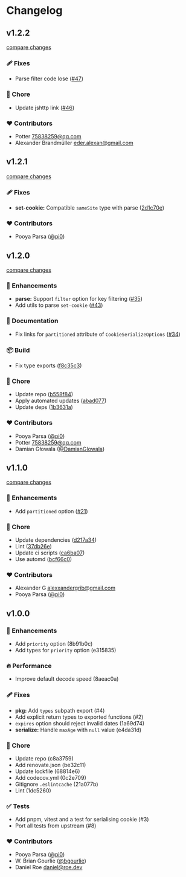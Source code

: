# Changelog


## v1.2.2

[compare changes](https://github.com/unjs/cookie-es/compare/v1.2.1...v1.2.2)

### 🩹 Fixes

- Parse filter code lose ([#47](https://github.com/unjs/cookie-es/pull/47))

### 🏡 Chore

- Update jshttp link ([#46](https://github.com/unjs/cookie-es/pull/46))

### ❤️ Contributors

- Potter <75838259@qq.com>
- Alexander Brandmüller <eder.alexan@gmail.com>

## v1.2.1

[compare changes](https://github.com/unjs/cookie-es/compare/v1.2.0...v1.2.1)

### 🩹 Fixes

- **set-cookie:** Compatible `sameSite` type with parse ([2d1c70e](https://github.com/unjs/cookie-es/commit/2d1c70e))

### ❤️ Contributors

- Pooya Parsa ([@pi0](http://github.com/pi0))

## v1.2.0

[compare changes](https://github.com/unjs/cookie-es/compare/v1.1.0...v1.2.0)

### 🚀 Enhancements

- **parse:** Support `filter` option for key filtering ([#35](https://github.com/unjs/cookie-es/pull/35))
- Add utils to parse `set-cookie` ([#43](https://github.com/unjs/cookie-es/pull/43))

### 📖 Documentation

- Fix links for `partitioned` attribute of `CookieSerializeOptions` ([#34](https://github.com/unjs/cookie-es/pull/34))

### 📦 Build

- Fix type exports ([f8c35c3](https://github.com/unjs/cookie-es/commit/f8c35c3))

### 🏡 Chore

- Update repo ([b558f84](https://github.com/unjs/cookie-es/commit/b558f84))
- Apply automated updates ([abad077](https://github.com/unjs/cookie-es/commit/abad077))
- Update deps ([1b3631a](https://github.com/unjs/cookie-es/commit/1b3631a))

### ❤️ Contributors

- Pooya Parsa ([@pi0](http://github.com/pi0))
- Potter <75838259@qq.com>
- Damian Głowala ([@DamianGlowala](http://github.com/DamianGlowala))

## v1.1.0

[compare changes](https://github.com/unjs/cookie-es/compare/v1.0.0...v1.1.0)

### 🚀 Enhancements

- Add `partitioned` option ([#21](https://github.com/unjs/cookie-es/pull/21))

### 🏡 Chore

- Update dependencies ([d217a34](https://github.com/unjs/cookie-es/commit/d217a34))
- Lint ([37db26e](https://github.com/unjs/cookie-es/commit/37db26e))
- Update ci scripts ([ca6ba07](https://github.com/unjs/cookie-es/commit/ca6ba07))
- Use automd ([bcf66c0](https://github.com/unjs/cookie-es/commit/bcf66c0))

### ❤️ Contributors

- Alexander G <alexxandergrib@gmail.com>
- Pooya Parsa ([@pi0](http://github.com/pi0))

## v1.0.0


### 🚀 Enhancements

  - Add `priority` option (8b91b0c)
  - Add types for `priority` option (e315835)

### 🔥 Performance

  - Improve default decode speed (8aeac0a)

### 🩹 Fixes

  - **pkg:** Add `types` subpath export (#4)
  - Add explicit return types to exported functions (#2)
  - `expires` option should reject invalid dates (1a69d74)
  - **serialize:** Handle `maxAge` with `null` value (e4da31d)

### 🏡 Chore

  - Update repo (c8a3759)
  - Add renovate.json (be32c11)
  - Update lockfile (68814e6)
  - Add codecov.yml (0c2e709)
  - Gitignore `.eslintcache` (21a077b)
  - Lint (1dc5260)

### ✅ Tests

  - Add pnpm, vitest and a test for serialising cookie (#3)
  - Port all tests from upstream (#8)

### ❤️  Contributors

- Pooya Parsa ([@pi0](http://github.com/pi0))
- W. Brian Gourlie ([@bgourlie](http://github.com/bgourlie))
- Daniel Roe <daniel@roe.dev>

